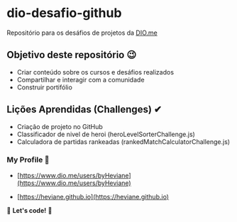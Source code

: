 # dio-desafio-github

Repositório para os desáfios de projetos da [DIO.me](https://web.dio.me/)

## Objetivo deste repositório 😉

- Criar conteúdo sobre os cursos e desáfios realizados
- Compartilhar e interagir com a comunidade
- Construir portifólio

## Lições Aprendidas (Challenges) ✔

- Criação de projeto no GitHub
- Classificador de nivel de heroi (heroLevelSorterChallenge.js)
- Calculadora de partidas rankeadas (rankedMatchCalculatorChallenge.js)

### My Profile 👀

- [https://www.dio.me/users/byHeviane](https://www.dio.me/users/byHeviane)

- [https://heviane.github.io](https://heviane.github.io)

🚀 **Let's code!** 🚀
